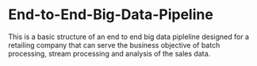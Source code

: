 # End-to-End-Big-Data-Pipeline
This is a basic structure of an end to end big data pipleline designed for a retailing company that can serve the business objective of batch processing, stream processing and analysis of the sales data.
